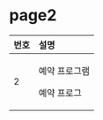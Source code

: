 # page2

<table>
  <thead>
    <tr>
      <th style="text-align:left">&#xBC88;&#xD638;</th>
      <th style="text-align:left">&#xC124;&#xBA85;</th>
    </tr>
  </thead>
  <tbody>
    <tr>
      <td style="text-align:left">2</td>
      <td style="text-align:left">
        <p>&#xC608;&#xC57D; &#xD504;&#xB85C;&#xADF8;&#xB7A8;</p>
        <p>&#xC608;&#xC57D; &#xD504;&#xB85C;&#xADF8;</p>
      </td>
    </tr>
  </tbody>
</table>

